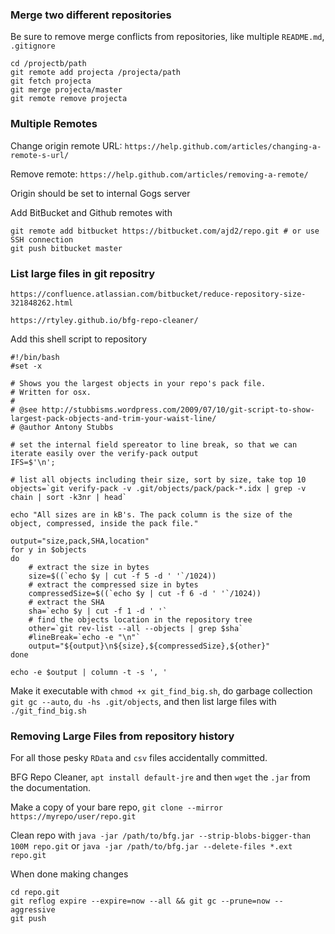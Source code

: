 ### Merge two different repositories 

Be sure to remove merge conflicts from repositories, like multiple `README.md`, `.gitignore`

```
cd /projectb/path
git remote add projecta /projecta/path
git fetch projecta
git merge projecta/master
git remote remove projecta
```

### Multiple Remotes 

Change origin remote URL: `https://help.github.com/articles/changing-a-remote-s-url/`

Remove remote: `https://help.github.com/articles/removing-a-remote/`

Origin should be set to internal Gogs server

Add BitBucket and Github remotes with 
```
git remote add bitbucket https://bitbucket.com/ajd2/repo.git # or use SSH connection
git push bitbucket master
```

### List large files in git repositry 

`https://confluence.atlassian.com/bitbucket/reduce-repository-size-321848262.html`

`https://rtyley.github.io/bfg-repo-cleaner/`

Add this shell script to repository

```
#!/bin/bash
#set -x 

# Shows you the largest objects in your repo's pack file.
# Written for osx.
#
# @see http://stubbisms.wordpress.com/2009/07/10/git-script-to-show-largest-pack-objects-and-trim-your-waist-line/
# @author Antony Stubbs

# set the internal field spereator to line break, so that we can iterate easily over the verify-pack output
IFS=$'\n';

# list all objects including their size, sort by size, take top 10
objects=`git verify-pack -v .git/objects/pack/pack-*.idx | grep -v chain | sort -k3nr | head`

echo "All sizes are in kB's. The pack column is the size of the object, compressed, inside the pack file."

output="size,pack,SHA,location"
for y in $objects
do
	# extract the size in bytes
	size=$((`echo $y | cut -f 5 -d ' '`/1024))
	# extract the compressed size in bytes
	compressedSize=$((`echo $y | cut -f 6 -d ' '`/1024))
	# extract the SHA
	sha=`echo $y | cut -f 1 -d ' '`
	# find the objects location in the repository tree
	other=`git rev-list --all --objects | grep $sha`
	#lineBreak=`echo -e "\n"`
	output="${output}\n${size},${compressedSize},${other}"
done

echo -e $output | column -t -s ', '
```

Make it executable with `chmod +x git_find_big.sh`, do garbage collection `git gc --auto`, `du -hs .git/objects`, and then list large files with `./git_find_big.sh`

### Removing Large Files from repository history 
For all those pesky `RData` and `csv` files accidentally committed.

BFG Repo Cleaner, `apt install default-jre` and then `wget` the `.jar` from the documentation.

Make a copy of your bare repo, `git clone --mirror https://myrepo/user/repo.git`

Clean repo with `java -jar /path/to/bfg.jar --strip-blobs-bigger-than 100M repo.git` or `java -jar /path/to/bfg.jar --delete-files *.ext repo.git`

When done making changes

```
cd repo.git
git reflog expire --expire=now --all && git gc --prune=now --aggressive
git push
```